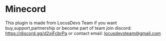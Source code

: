 # Minecord
This plugin is made from LocusDevs Team if you want buy,support,partnership or become part of team join discord: https://discord.gg/d2xjFcbrPa or contact email: locusdevsteam@gmail.com
